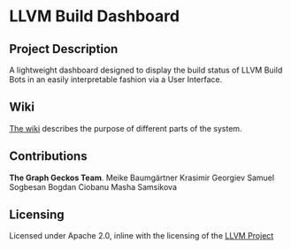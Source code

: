 # LLVM Build Dashboard

## Project Description
A lightweight dashboard designed to display the build status of LLVM Build Bots in an easily interpretable
fashion via a User Interface.

## Wiki
[The wiki](https://github.com/googleinterns/step240-2020/wiki) describes the purpose of different parts of the
system.

## Contributions
**The Graph Geckos Team**.
Meike Baumgärtner
Krasimir Georgiev
Samuel Sogbesan
Bogdan Ciobanu
Masha Samsikova

## Licensing
Licensed under Apache 2.0, inline with the licensing of the [LLVM Project](https://github.com/llvm/llvm-project)